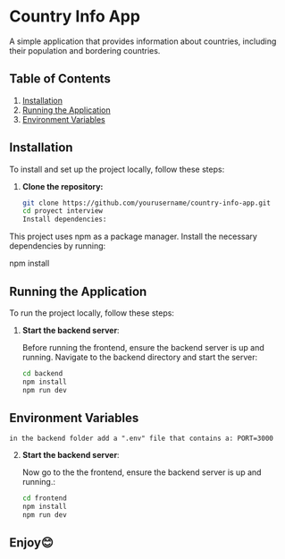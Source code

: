 # Country Info App

A simple application that provides information about countries, including their population and bordering countries.

## Table of Contents
1. [Installation](#installation)
2. [Running the Application](#running-the-application)
3. [Environment Variables](#environment-variables)

## Installation

To install and set up the project locally, follow these steps:

1. **Clone the repository:**

   ```bash
   git clone https://github.com/yourusername/country-info-app.git
   cd proyect interview
   Install dependencies:

This project uses npm as a package manager. Install the necessary dependencies by running:



npm install

## Running the Application

To run the project locally, follow these steps:

1. **Start the backend server**:  

   Before running the frontend, ensure the backend server is up and running. Navigate to the backend directory and start the server:  

   ```bash
   cd backend
   npm install
   npm run dev

##  Environment Variables
    in the backend folder add a ".env" file that contains a: PORT=3000
   
   


2. **Start the backend server**:  

   Now go to the the frontend, ensure the backend server is up and running.:  

   ```bash
   cd frontend
   npm install
   npm run dev


## Enjoy😊


